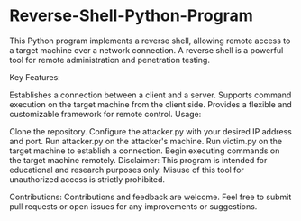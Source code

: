 # Reverse-Shell-Python-Program
This Python program implements a reverse shell, allowing remote access to a target machine over a network connection. A reverse shell is a powerful tool for remote administration and penetration testing.

Key Features:

Establishes a connection between a client and a server.
Supports command execution on the target machine from the client side.
Provides a flexible and customizable framework for remote control.
Usage:

Clone the repository.
Configure the attacker.py with your desired IP address and port.
Run attacker.py on the attacker's machine.
Run victim.py on the target machine to establish a connection.
Begin executing commands on the target machine remotely.
Disclaimer:
This program is intended for educational and research purposes only. Misuse of this tool for unauthorized access is strictly prohibited.

Contributions:
Contributions and feedback are welcome. Feel free to submit pull requests or open issues for any improvements or suggestions.
